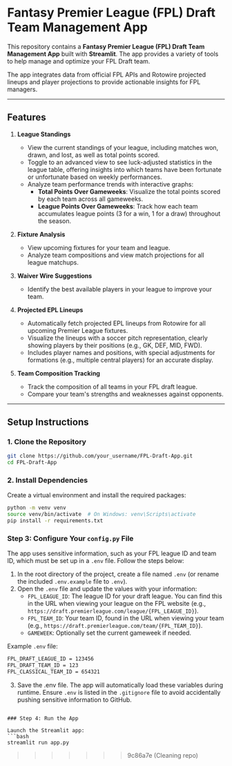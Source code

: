 # Fantasy Premier League (FPL) Draft Team Management App

This repository contains a **Fantasy Premier League (FPL) Draft Team Management App** built with **Streamlit**. The app provides a variety of tools to help manage and optimize your FPL Draft team.

The app integrates data from official FPL APIs and Rotowire projected lineups and player projections to provide actionable insights for FPL managers.

---

## Features

1. **League Standings**
   - View the current standings of your league, including matches won, drawn, and lost, as well as total points scored.
   - Toggle to an advanced view to see luck-adjusted statistics in the league table, offering insights into which teams have been fortunate or unfortunate based on weekly performances.
   - Analyze team performance trends with interactive graphs:
     - **Total Points Over Gameweeks**: Visualize the total points scored by each team across all gameweeks.
     - **League Points Over Gameweeks**: Track how each team accumulates league points (3 for a win, 1 for a draw) throughout the season.

2. **Fixture Analysis**  
   - View upcoming fixtures for your team and league.
   - Analyze team compositions and view match projections for all league matchups.

3. **Waiver Wire Suggestions**  
   - Identify the best available players in your league to improve your team.

4. **Projected EPL Lineups**  
   - Automatically fetch projected EPL lineups from Rotowire for all upcoming Premier League fixtures.
   - Visualize the lineups with a soccer pitch representation, clearly showing players by their positions (e.g., GK, DEF, MID, FWD).
   - Includes player names and positions, with special adjustments for formations (e.g., multiple central players) for an accurate display.

5. **Team Composition Tracking**  
   - Track the composition of all teams in your FPL draft league.
   - Compare your team's strengths and weaknesses against opponents.
   
---

## Setup Instructions

### 1. Clone the Repository

```bash
git clone https://github.com/your_username/FPL-Draft-App.git
cd FPL-Draft-App
```

### 2. Install Dependencies

Create a virtual environment and install the required packages:
```bash
python -m venv venv
source venv/bin/activate  # On Windows: venv\Scripts\activate
pip install -r requirements.txt
```

### Step 3: Configure Your `config.py` File

The app uses sensitive information, such as your FPL league ID and team ID, which must be set up in a `.env` file. Follow the steps below:

1. In the root directory of the project, create a file named `.env` (or rename the included `.env.example` file to `.env`).
2. Open the `.env` file and update the values with your information:
   - `FPL_LEAGUE_ID`: The league ID for your draft league. You can find this in the URL when viewing your league on the FPL website (e.g., `https://draft.premierleague.com/league/{FPL_LEAGUE_ID}`).
   - `FPL_TEAM_ID`: Your team ID, found in the URL when viewing your team (e.g., `https://draft.premierleague.com/team/{FPL_TEAM_ID}`).
   - `GAMEWEEK`: Optionally set the current gameweek if needed.

Example `.env` file:
```bash
FPL_DRAFT_LEAGUE_ID = 123456
FPL_DRAFT_TEAM_ID = 123
FPL_CLASSICAL_TEAM_ID = 654321
```

3. Save the .env file. The app will automatically load these variables during runtime.
Ensure `.env` is listed in the `.gitignore` file to avoid accidentally pushing sensitive information to GitHub.

```

### Step 4: Run the App

Launch the Streamlit app:
```bash
streamlit run app.py
```

>>>>>>> 9c86a7e (Cleaning repo)
